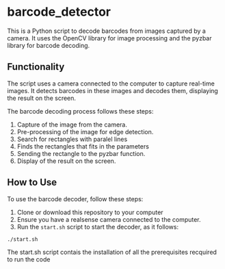 # barcode_detector
This is a Python script to decode barcodes from images captured by a camera. It uses the OpenCV library for image processing and the pyzbar library for barcode decoding.

## Functionality

The script uses a camera connected to the computer to capture real-time images. It detects barcodes in these images and decodes them, displaying the result on the screen.

The barcode decoding process follows these steps:

1. Capture of the image from the camera.
2. Pre-processing of the image for edge detection.
3. Search for rectangles with paralel lines
4. Finds the rectangles that fits in the parameters
5. Sending the rectangle to the pyzbar function.
6. Display of the result on the screen.

## How to Use

To use the barcode decoder, follow these steps:

1. Clone or download this repository to your computer
2. Ensure you have a realsense camera connected to the computer.
3. Run the `start.sh` script to start the decoder, as it follows:

```
./start.sh
```
The start.sh script contais the installation of all the prerequisites recquired to run the code